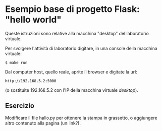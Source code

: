 # Esempio base di progetto Flask: "hello world" #

Queste istruzioni sono relative alla macchina "desktop" del laboratorio virtuale.

Per svolgere l'attività di laboratorio digitare, in una console della macchina virtuale:

```
$ make run
```

Dal computer host, quello reale, aprite il browser e digitate la url:

```
http://192.168.5.2:5000
```

(o sostituite 192.168.5.2 con l'IP della macchina virtuale *desktop*).

## Esercizio ##

Modificare il file hallo.py per ottenere la stampa in grassetto, o
aggiungere altro contenuto alla pagina (un link?).

